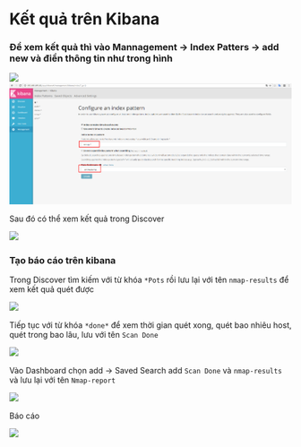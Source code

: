 # Kết quả trên Kibana

### Để xem kết quả thì vào Mannagement -> Index Patters -> add new và điền thông tin như trong hình

<img src = "https://raw.github.com/trangnth/NMAP/master/img/1.png">

<img src = "img/1.png">

Sau đó có thể xem kết quả trong Discover

<img src = "https://raw.github.com/trangnth/NMAP/master/img/2.png">

### Tạo báo cáo trên kibana

Trong Discover tìm kiếm với từ khóa `*Pots` rồi lưu lại với tên `nmap-results` để xem kết quả quét được

<img src = "https://github.com/trangnth/NMAP/blob/master/img/3.png">

Tiếp tục với từ khóa `*done*` để xem thời gian quét xong, quét bao nhiêu host, quét trong bao lâu, lưu với tên `Scan Done`

<img src = "https://github.com/trangnth/NMAP/blob/master/img/4.png">

Vào Dashboard chọn add -> Saved Search add `Scan Done` và `nmap-results` và lưu lại với tên `Nmap-report`

<img src = "https://raw.github.com/trangnth/NMAP/master/img/5.png">

Báo cáo 

<img src = "https://github.com/trangnth/NMAP/blob/master/img/6.png"> 
